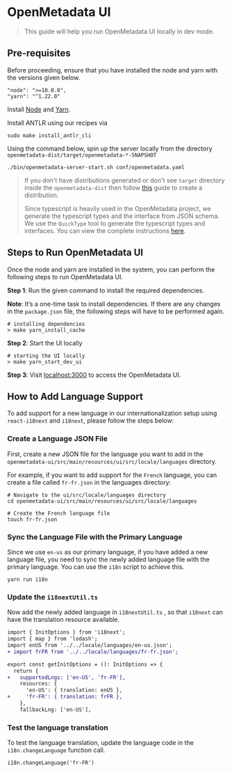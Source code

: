# OpenMetadata UI

> This guide will help you run OpenMetadata UI locally in dev mode.

## Pre-requisites

Before proceeding, ensure that you have installed the node and yarn with the versions given below.

```
"node": ">=10.0.0",
"yarn": "^1.22.0"
```

Install [Node](https://nodejs.org/en/download/) and [Yarn](https://classic.yarnpkg.com/lang/en/docs/install/).<br />

Install ANTLR using our recipes via

```shell
sudo make install_antlr_cli
```

Using the command below, spin up the server locally from the directory `openmetadata-dist/target/openmetadata-*-SNAPSHOT`

```shell
./bin/openmetadata-server-start.sh conf/openmetadata.yaml
```

> If you don't have distributions generated or don't see `target` directory inside the `openmetadata-dist` then follow [this](https://docs.open-metadata.org/developers/contribute/build-code-and-run-tests/openmetadata-server#create-a-distribution-packaging) guide to create a distribution.
>
> Since typescript is heavily used in the OpenMetadata project, we generate the typescript types and the interface from JSON schema. We use the `QuickType` tool to generate the typescript types and interfaces. You can view the complete instructions [here](https://docs.open-metadata.org/developers/contribute/build-code-and-run-tests/generate-typescript-types-from-json-schema).

## Steps to Run OpenMetadata UI

Once the node and yarn are installed in the system, you can perform the following steps to run OpenMetadata UI.

**Step 1**: Run the given command to install the required dependencies.

**Note**: It’s a one-time task to install dependencies. If there are any changes in the `package.json` file, the following steps will have to be performed again.

```shell
# installing dependencies
> make yarn_install_cache
```

**Step 2**: Start the UI locally

```shell
# starting the UI locally
> make yarn_start_dev_ui
```

**Step 3**: Visit [localhost:3000](http://localhost:3000/) to access the OpenMetadata UI.

## How to Add Language Support

To add support for a new language in our internationalization setup using `react-i18next` and `i18next`, please follow the steps below:

### Create a Language JSON File

First, create a new JSON file for the language you want to add in the `openmetadata-ui/src/main/resources/ui/src/locale/languages` directory.

For example, if you want to add support for the `French` language, you can create a file called `fr-fr.json` in the languages directory:

```shell
# Navigate to the ui/src/locale/languages directory
cd openmetadata-ui/src/main/resources/ui/src/locale/languages

# Create the French language file
touch fr-fr.json

```

### Sync the Language File with the Primary Language

Since we use `en-us` as our primary language, if you have added a new language file, you need to sync the newly added language file with the primary language. You can use the `i18n` script to achieve this.

```shell
yarn run i18n
```

### Update the `i18nextUtil.ts`

Now add the newly added language in `i18nextUtil.ts` , so that `i18next` can have the translation resource available.

```diff
import { InitOptions } from 'i18next';
import { map } from 'lodash';
import enUS from '../../locale/languages/en-us.json';
+ import frFR from '../../locale/languages/fr-fr.json';

export const getInitOptions = (): InitOptions => {
  return {
+   supportedLngs: ['en-US', 'fr-FR'],
    resources: {
      'en-US': { translation: enUS },
+     'fr-FR': { translation: frFR },
    },
    fallbackLng: ['en-US'],
```

### Test the language translation

To test the language translation, update the language code in the `i18n.changeLanguage` function call.

```shell
i18n.changeLanguage('fr-FR')
```
